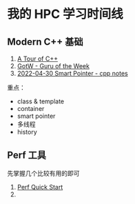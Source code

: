 # 我的 HPC 学习时间线

## Modern C++ 基础

1. [A Tour of C++](../02-References/A%20Tour%20of%20C++.md)
2. [GotW - Guru of the Week](../03-Ref%20Sources/GotW%20-%20Guru%20of%20the%20Week.md)
3. [2022-04-30 Smart Pointer - cpp notes](../01-Literature%20Notes/2022-04-30%20Smart%20Pointer%20-%20cpp%20notes.md)

重点：
- class & template
- container
- smart pointer
- 多线程
- history

## Perf 工具

先掌握几个比较有用的即可

1. [Perf Quick Start](../05-Notes%20Block/Perf%20Quick%20Start.md)
2. 
